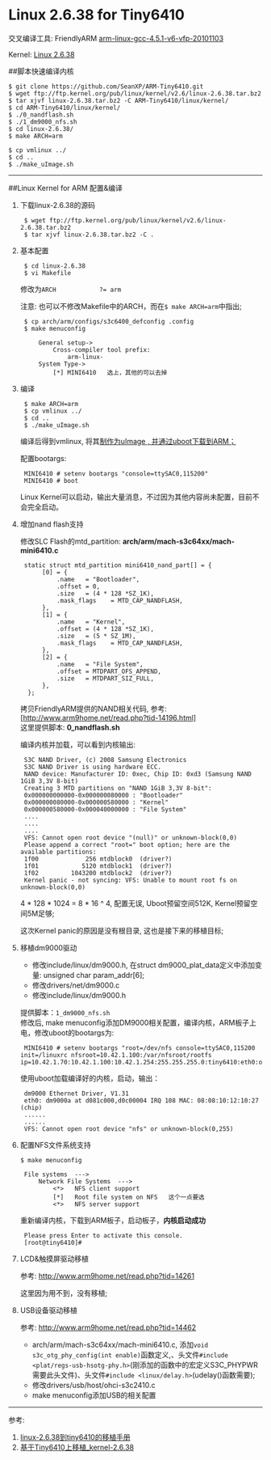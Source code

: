 Linux 2.6.38 for Tiny6410
====

交叉编译工具: FriendlyARM [arm-linux-gcc-4.5.1-v6-vfp-20101103](http://www.arm9.net/download.asp)

Kernel: [Linux 2.6.38](ftp://ftp.kernel.org/pub/linux/kernel/v2.6/linux-2.6.38.tar.bz2)


##脚本快速编译内核
    
    $ git clone https://github.com/SeanXP/ARM-Tiny6410.git
    $ wget ftp://ftp.kernel.org/pub/linux/kernel/v2.6/linux-2.6.38.tar.bz2
    $ tar xjvf linux-2.6.38.tar.bz2 -C ARM-Tiny6410/linux/kernel/
    $ cd ARM-Tiny6410/linux/kernel/
    $ ./0_nandflash.sh
    $ ./1_dm9000_nfs.sh
    $ cd linux-2.6.38/
    $ make ARCH=arm
        
    $ cp vmlinux ../
    $ cd ..
    $ ./make_uImage.sh

----

##Linux Kernel for ARM 配置&编译

1. 下载linux-2.6.38的源码

		$ wget ftp://ftp.kernel.org/pub/linux/kernel/v2.6/linux-2.6.38.tar.bz2
		$ tar xjvf linux-2.6.38.tar.bz2 -C .
2. 基本配置
	
		$ cd linux-2.6.38
		$ vi Makefile
	
	修改为`ARCH            ?= arm`
	
	注意: 也可以不修改Makefile中的ARCH，而在`$ make ARCH=arm`中指出;
	
		$ cp arch/arm/configs/s3c6400_defconfig .config
		$ make menuconfig

			General setup->
				Cross-compiler tool prefix: 
					arm-linux-       
			System Type->
				[*] MINI6410   选上，其他的可以去掉

3. 编译

		$ make ARCH=arm
		$ cp vmlinux ../
		$ cd ..
		$ ./make_uImage.sh

	编译后得到vmlinux, 将其[制作为uImage	, 并通过uboot下载到ARM；](https://github.com/SeanXP/ARM-Tiny6410/tree/master/linux#bootloader---u-boot)
	
	配置bootargs:
	
		MINI6410 # setenv bootargs "console=ttySAC0,115200"
		MINI6410 # boot
	
	Linux Kernel可以启动，输出大量消息，不过因为其他内容尚未配置，目前不会完全启动。
	
4. 增加nand flash支持

    修改SLC Flash的mtd_partition: **arch/arm/mach-s3c64xx/mach-mini6410.c**

        static struct mtd_partition mini6410_nand_part[] = {
             [0] = {
                 .name   = "Bootloader",
                 .offset = 0,
                 .size   = (4 * 128 *SZ_1K),
                 .mask_flags    = MTD_CAP_NANDFLASH,
             },
             [1] = {
                 .name   = "Kernel",
                 .offset = (4 * 128 *SZ_1K),
                 .size   = (5 * SZ_1M),
                 .mask_flags    = MTD_CAP_NANDFLASH,
             },
             [2] = {
                 .name   = "File System",
                 .offset = MTDPART_OFS_APPEND,
                 .size   = MTDPART_SIZ_FULL,
             },
         };
	
    拷贝FriendlyARM提供的NAND相关代码, 参考: [http://www.arm9home.net/read.php?tid-14196.html]    
    这里提供脚本: **0_nandflash.sh**

    编译内核并加载，可以看到内核输出:

        S3C NAND Driver, (c) 2008 Samsung Electronics
        S3C NAND Driver is using hardware ECC.
        NAND device: Manufacturer ID: 0xec, Chip ID: 0xd3 (Samsung NAND 1GiB 3,3V 8-bit)
        Creating 3 MTD partitions on "NAND 1GiB 3,3V 8-bit":
        0x000000000000-0x000000080000 : "Bootloader"
        0x000000080000-0x000000580000 : "Kernel"
        0x000000580000-0x000040000000 : "File System"
        ....
        ....
        ....
        VFS: Cannot open root device "(null)" or unknown-block(0,0)
        Please append a correct "root=" boot option; here are the available partitions:
        1f00             256 mtdblock0  (driver?)
        1f01            5120 mtdblock1  (driver?)
        1f02         1043200 mtdblock2  (driver?)
        Kernel panic - not syncing: VFS: Unable to mount root fs on unknown-block(0,0)

    4 * 128 * 1024 = 8 * 16 ^ 4, 配置无误, Uboot预留空间512K, Kernel预留空间5M足够;

    这次Kernel panic的原因是没有根目录, 这也是接下来的移植目标;

5. 移植dm9000驱动
	* 修改include/linux/dm9000.h, 在struct dm9000_plat_data定义中添加变量: unsigned char    param_addr[6];
	* 修改drivers/net/dm9000.c
	* 修改include/linux/dm9000.h

	提供脚本：`1_dm9000_nfs.sh`     
	修改后, make menuconfig添加DM9000相关配置，编译内核，ARM板子上电，修改uboot的bootargs为:
	
		MINI6410 # setenv bootargs "root=/dev/nfs console=ttySAC0,115200 init=/linuxrc nfsroot=10.42.1.100:/var/nfsroot/rootfs ip=10.42.1.70:10.42.1.100:10.42.1.254:255.255.255.0:tiny6410:eth0:off"

	使用uboot加载编译好的内核，启动，输出：

		dm9000 Ethernet Driver, V1.31
		eth0: dm9000a at d081c000,d0c00004 IRQ 108 MAC: 08:08:10:12:10:27 (chip)
		......
		......
		VFS: Cannot open root device "nfs" or unknown-block(0,255)
		
6. 配置NFS文件系统支持

	`$ make menuconfig`
	
		File systems  ---> 
			Network File Systems  ---> 
				<*>   NFS client support  
				[*]   Root file system on NFS   这个一点要选
				<*>   NFS server support
	重新编译内核，下载到ARM板子，启动板子，**内核启动成功**
	
		Please press Enter to activate this console.
		[root@tiny6410]#

7. LCD&触摸屏驱动移植

	参考: http://www.arm9home.net/read.php?tid=14261
	
	这里因为用不到，没有移植;
	
8. USB设备驱动移植

	参考: http://www.arm9home.net/read.php?tid=14462
	
	* arch/arm/mach-s3c64xx/mach-mini6410.c, 添加`void s3c_otg_phy_config(int enable)`函数定义,、头文件`#include <plat/regs-usb-hsotg-phy.h>`(刚添加的函数中的宏定义S3C_PHYPWR需要此头文件)、头文件`#include <linux/delay.h>`(udelay()函数需要);
	* 修改drivers/usb/host/ohci-s3c2410.c
	* make menuconfig添加USB的相关配置
	

----

参考:    
1. [linux-2.6.38到tiny6410的移植手册](http://www.arm9home.net/read.php?tid-14196.html)    
4. [基于Tiny6410上移植_kernel-2.6.38](http://wenku.baidu.com/view/5860607a7fd5360cba1adbc8.html)